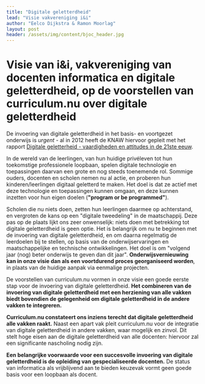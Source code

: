 ```yaml
---
title: "Digitale geletterdheid"
lead: "Visie vakvereniging i&i"
author: "Eelco Dijkstra & Ramon Moorlag"
layout: post
header: /assets/img/content/bjoc_header.jpg
---
```

# Visie van i&i, vakvereniging van docenten informatica en digitale geletterdheid, op de voorstellen van curriculum.nu over digitale geletterdheid

De invoering van digitale geletterdheid in het basis- en voortgezet onderwijs is *urgent* - al
in 2012 heeft de KNAW hiervoor gepleit met het rapport [Digitale geletterheid - vaardigheden en attitudes in de 21ste eeuw](https://www.knaw.nl/nl/actueel/publicaties/digitale-geletterdheid-in-het-voortgezet-onderwijs).

In de wereld van de leerlingen, van hun huidige privéleven tot hun toekomstige professionele
loopbaan, spelen digitale technologie en toepassingen daarvan een grote en nog steeds
toenemende rol. Sommige ouders, docenten en scholen nemen nu al actie, en proberen hun
kinderen/leerlingen digitaal geletterd te maken. Het doel is dat ze actief met deze
technologie en toepassingen kunnen omgaan, en deze kunnen inzetten voor hun eigen
doelen (**"program or be programmed"**).

Scholen die nu niets doen, zetten hun leerlingen daarmee op achterstand, en vergroten de
kans op een "digitale tweedeling" in de maatschappij. Deze pas op de plaats lijkt ons zeer
onwenselijk: niets doen met betrekking tot digitale geletterdheid is geen optie.
Het is belangrijk om nu te beginnen met de invoering van digitale geletterdheid, en om
daarna regelmatig de leerdoelen bij te stellen, op basis van de onderwijservaringen en
maatschappelijke en technische ontwikkelingen. Het doel is om "volgend jaar (nog) beter
onderwijs te geven dan dit jaar". **Onderwijsvernieuwing kan in onze visie dan als een
voortdurend proces georganiseerd worden**, in plaats van de huidige aanpak via eenmalige
projecten.

De voorstellen van curriculum.nu vormen in onze visie een goede eerste stap voor de
invoering van digitale geletterdheid. **Het combineren van de invoering van digitale
geletterdheid met een herziening van alle vakken biedt bovendien de gelegenheid om
digitale geletterdheid in de andere vakken te integreren.**

**Curriculum.nu constateert ons inziens terecht dat digitale geletterdheid alle vakken raakt.**
Naast een apart vak pleit curriculum.nu voor de integratie van digitale geletterdheid in
andere vakken, waar mogelijk en zinvol. Dit stelt hoge eisen aan de digitale geletterdheid
van alle docenten: hiervoor zal een significante nascholing nodig zijn.

**Een belangrijke voorwaarde voor een succesvolle invoering van digitale geletterdheid is de
opleiding van gespecialiseerde docenten.** De status van informatica als vrijblijvend aan te
bieden keuzevak vormt geen goede basis voor een loopbaan als docent.
